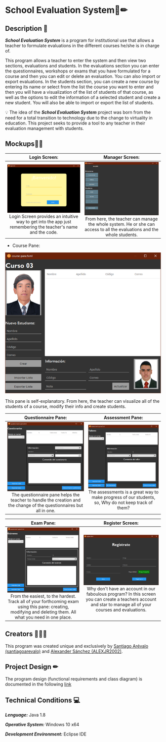 # School Evaluation System📄✏
## **Description** 📑

***School Evaluation System*** is a program for institutional use that allows a teacher to formulate evaluations in the different courses he/she is in charge of.

This program allows a teacher to enter the system and then view two sections, evaluations and students. In the evaluations section you can enter the questionnaires, workshops or exams that you have formulated for a course and then you can edit or delete an evaluation. You can also import or export evaluations. In the students section, you can create a new course by entering its name or select from the list the course you want to enter and then you will have a visualization of the list of students of that course, as well as the options to edit the information of a selected student and create a new student. You will also be able to import or export the list of students.

💡 The idea of the ***School Evaluation System*** project was born from the need for a total transition to technology due to the change to virtuality in education. This project seeks to provide a tool to any teacher in their evaluation management with students.

## Mockups🔲💭
|Login Screen:|Manager Screen:|
|:-------------------------:|:-------------------------:|
![Image](https://github.com/ALEXJR2002/school-evaluation-system/blob/master/img/mockups/login.png) Login Screen provides an intuitive way to get into the app just remembering the teacher's name and the code.| ![Image](https://github.com/ALEXJR2002/school-evaluation-system/blob/master/img/mockups/manager.png) From here, the teacher can manage the whole system. He or she can access to all the evaluations and the whole students.

* Course Pane:

![Image](https://github.com/ALEXJR2002/school-evaluation-system/blob/master/img/mockups/course%20pane.png) 

This pane is self-explanatory. From here, the teacher can visualize all of the students of a course, modify their info and create students.

|Questionnaire Pane:|Assessment Pane:|
|:-------------------------:|:-------------------------:|
![Image](https://github.com/ALEXJR2002/school-evaluation-system/blob/master/img/mockups/questionnaire%20pane.png) The questionnaire pane helps the teacher to handle the creation and the change of the questionnaires but all in one.|![Image](https://github.com/ALEXJR2002/school-evaluation-system/blob/master/img/mockups/assessment%20pane.png) The assessments is a great way to make progress of our students, so, Why do not keep track of them?

|Exam Pane:|Register Screen:|
|:-------------------------:|:-------------------------:|
![Image](https://github.com/ALEXJR2002/school-evaluation-system/blob/master/img/mockups/exam%20pane.png) From the easiest, to the hardest. Track all of your forthcoming exam using this pane: creating, modifying and deleting them. All what you need in one place. |![Image](https://github.com/ALEXJR2002/school-evaluation-system/blob/master/img/mockups/register.png) Why don't have an account in our faboulous program? In this screen you can create a teachers account and star to manage all of your courses and evaluations.


## Creators 👨🏻‍💻
This program was created unique and exclusively by [Santiago Arévalo (santiagoarevalo)](https://github.com/santiagoarevalo) and [Alexander Sánchez (ALEXJR2002)](https://github.com/ALEXJR2002).

## **Project Design** ✏
The program design (functional requirements and class diagram) is documented in the following [link]()

## **Technical Conditions** 💻
***Lenguage:*** Java 1.8

***Operative System:*** Windows 10 x64 

***Development Environment:*** Eclipse IDE
